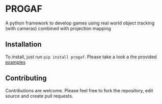 # PROGAF
A python framework to develop games using real world object tracking (with cameras) combined with projection mapping

## Installation
To install, just run `pip install progaf`. Please take a look a the provided [examples](https://github.com/jcfandinocal/progaf/tree/main/examples)

## Contributing
Contributions are welcome. Please feel free to fork the repository, edit source and create pull requests.
